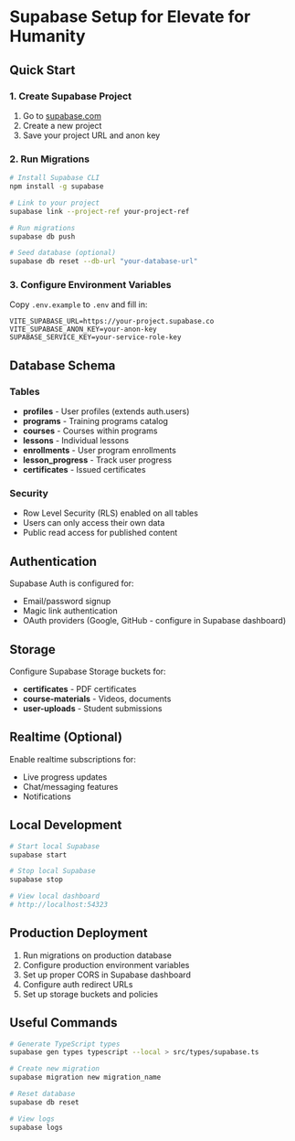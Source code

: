 # Supabase Setup for Elevate for Humanity

## Quick Start

### 1. Create Supabase Project
1. Go to [supabase.com](https://supabase.com)
2. Create a new project
3. Save your project URL and anon key

### 2. Run Migrations
```bash
# Install Supabase CLI
npm install -g supabase

# Link to your project
supabase link --project-ref your-project-ref

# Run migrations
supabase db push

# Seed database (optional)
supabase db reset --db-url "your-database-url"
```

### 3. Configure Environment Variables
Copy `.env.example` to `.env` and fill in:
```env
VITE_SUPABASE_URL=https://your-project.supabase.co
VITE_SUPABASE_ANON_KEY=your-anon-key
SUPABASE_SERVICE_KEY=your-service-role-key
```

## Database Schema

### Tables
- **profiles** - User profiles (extends auth.users)
- **programs** - Training programs catalog
- **courses** - Courses within programs
- **lessons** - Individual lessons
- **enrollments** - User program enrollments
- **lesson_progress** - Track user progress
- **certificates** - Issued certificates

### Security
- Row Level Security (RLS) enabled on all tables
- Users can only access their own data
- Public read access for published content

## Authentication

Supabase Auth is configured for:
- Email/password signup
- Magic link authentication
- OAuth providers (Google, GitHub - configure in Supabase dashboard)

## Storage

Configure Supabase Storage buckets for:
- **certificates** - PDF certificates
- **course-materials** - Videos, documents
- **user-uploads** - Student submissions

## Realtime (Optional)

Enable realtime subscriptions for:
- Live progress updates
- Chat/messaging features
- Notifications

## Local Development

```bash
# Start local Supabase
supabase start

# Stop local Supabase
supabase stop

# View local dashboard
# http://localhost:54323
```

## Production Deployment

1. Run migrations on production database
2. Configure production environment variables
3. Set up proper CORS in Supabase dashboard
4. Configure auth redirect URLs
5. Set up storage buckets and policies

## Useful Commands

```bash
# Generate TypeScript types
supabase gen types typescript --local > src/types/supabase.ts

# Create new migration
supabase migration new migration_name

# Reset database
supabase db reset

# View logs
supabase logs
```
